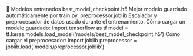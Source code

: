 📂 Modelos entrenados
best_model_checkpoint.h5
    Mejor modelo guardado automáticamente por train.py.
preprocessor.joblib
    Escalador y preprocesador de datos usado durante el entrenamiento.
Cómo cargar un modelo guardado:
    import tensorflow as tf
    model = tf.keras.models.load_model('models/best_model_checkpoint.h5')
Cómo cargar el preprocesador:
    import joblib
    preprocessor = joblib.load('models/preprocessor.joblib')
